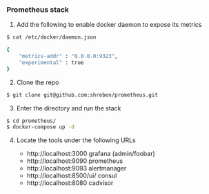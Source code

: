 ### Prometheus stack


1. Add the following to enable docker daemon to expose its metrics

```bash
$ cat /etc/docker/daemon.json

{
    "metrics-addr" : "0.0.0.0:9323",
    "experimental" : true
}
```

2. Clone the repo

```bash
$ git clone git@github.com:shreben/prometheus.git
```

3. Enter the directory and run the stack

```bash
$ cd prometheus/
$ docker-compose up -d
```

4. Locate the tools under the following URLs

	- http://localhost:3000		grafana (admin/foobar)
	- http://localhost:9090		prometheus
	- http://localhost:9093		alertmanager
	- http://localhost:8500/ui/ consul
	- http://localhost:8080		cadvisor

